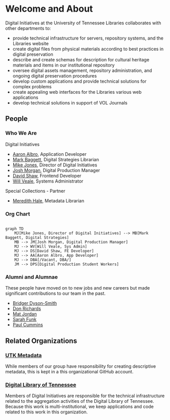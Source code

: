 # Welcome and About

Digital Initiatives at the University of Tennessee Libraries collaborates with other departments to:

* provide technical infrastructure for servers, repository systems, and the Libraries website
* create digital files from physical materials according to best practices in digital preservation
* describe and create schemas for description for cultural heritage materials and items in our institutional repository
* oversee digital assets management, repository administration, and ongoing digital preservation procedures
* develop custom applications and provide technical solutions for complex problems
* create appealing web interfaces for the Libraries various web applications
* develop technical solutions in support of VOL Journals

## People

### Who We Are

Digital Initiatives
* [Aaron Albro](https://github.com/di-aaron), Application Developer
* [Mark Baggett](https://github.com/markpbaggett), Digital Strategies Librarian
* [Mike Jones](https://github.com/mkaljns), Director of Digital Initiatives
* [Josh Morgan](https://github.com/kidon0011), Digital Production Manager
* [David Shaw](https://github.com/dshaw11), Frontend Developer
* [Will Veale](https://github.com/tedfa), Systems Administrator

Special Collections - Partner
* [Meredith Hale](https://github.com/mlhale7), Metadata Librarian

### Org Chart

```mermaid

graph TD
    MJ[Mike Jones, Director of Digital Initiatives] --> MB[Mark Baggett, Digital Strategies]
    MB --> JM[Josh Morgan, Digital Production Manager]
    MJ --> WV[Will Veale, Sys Admin]
    MJ --> DS[David Shaw, FE Developer]
    MJ --> AA[Aaron Albro, App Developer]
    MJ --> DBA[/Vacant, DBA/]
    JM --> DPS[Digital Production Student Workers]
```

### Alumni and Alumnae

These people have moved on to new jobs and new careers but made significant contributions to our team in the past.

* [Bridger Dyson-Smith](https://github.com/canofbees)
* [Don Richards](https://github.com/DonRichards)
* [Mat Jordan](https://github.com/mathewjordan/)
* [Sarah Funk](https://github.com/sfunk3)
* [Paul Cummins](https://github.com/pc37utn)

## Related Organizations

### [UTK Metadata](https://github.com/UTKcataloging/)

While members of our group have responsibility for creating descriptive metadata, this is kept in a this organizational
GitHub account.

### [Digital Library of Tennessee](https://github.com/DigitalLibraryofTennessee/)

Members of Digital Initiatives are responsible for the technical infrastructure related to the aggregation activities of
the Digital Library of Tennessee.  Because this work is multi-institutional, we keep applications and code related to 
this work in this organization.
